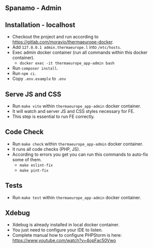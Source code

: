 ## Spanamo - Admin

## Installation - localhost
- Checkout the project and run according to https://gitlab.com/moravio/thermaeurope-docker.
- Add `127.0.0.1 admin.thermaeurope.l` into `/etc/hosts`.
- Exec admin docker container (run all commands within this docker container).
  - `docker exec -it thermaeurope_app-admin bash`
- Run `composer install`.
- Run `npm ci`.
- Copy `.env.example` to `.env`

## Serve JS and CSS
- Run `make vite` within `thermaeurope_app-admin` docker container.
- It will watch and server JS and CSS styles necessary for FE.
- This step is essential to run FE correctly.

## Code Check
- Run `make check` within `thermaeurope_app-admin` docker container.
- It runs all code checks (PHP, JS).
- According to errors you get you can run this commands to auto-fix some of them.
  - `make eslint-fix`
  - `make pint-fix`

## Tests
- Run `make test` within `thermaeurope_app-admin` docker container.

## Xdebug
- Xdebug is already installed in local docker container.
- You just need to configure your IDE to listen.
- Complete manual how to configure PHPStorm is here: https://www.youtube.com/watch?v=4opFac50Vwo
